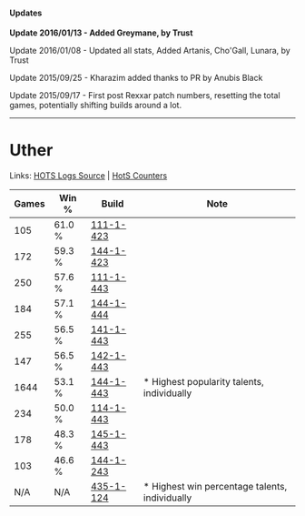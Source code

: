 #### Updates
**Update 2016/01/13 - Added Greymane, by Trust**

Update 2016/01/08 - Updated all stats, Added Artanis, Cho'Gall, Lunara, by Trust

Update 2015/09/25 - Kharazim added thanks to PR by Anubis Black

Update 2015/09/17 - First post Rexxar patch numbers, resetting the total games, potentially shifting builds around a lot.

***

# Uther

Links: [HOTS Logs Source](https://www.hotslogs.com/Sitewide/HeroDetails?Hero=Uther) | [HotS Counters](http://hotscounters.com/#/hero/Uther)

Games  | Win %  | Build     | Note
-----  | -----  | -----     | ----
105    | 61.0 % | [111-1-423](http://www.heroesfire.com/hots/talent-calculator/uther#gOl_) | 
172    | 59.3 % | [144-1-423](http://www.heroesfire.com/hots/talent-calculator/uther#hfKF) | 
250    | 57.6 % | [111-1-443](http://www.heroesfire.com/hots/talent-calculator/uther#gOmJ) | 
184    | 57.1 % | [144-1-444](http://www.heroesfire.com/hots/talent-calculator/uther#hfKa) | 
255    | 56.5 % | [141-1-443](http://www.heroesfire.com/hots/talent-calculator/uther#hX_p) | 
147    | 56.5 % | [142-1-443](http://www.heroesfire.com/hots/talent-calculator/uther#haS3) | 
1644   | 53.1 % | [144-1-443](http://www.heroesfire.com/hots/talent-calculator/uther#hfKZ) | * Highest popularity talents, individually
234    | 50.0 % | [114-1-443](http://www.heroesfire.com/hots/talent-calculator/uther#gW53) | 
178    | 48.3 % | [145-1-443](http://www.heroesfire.com/hots/talent-calculator/uther#hhmp) | 
103    | 46.6 % | [144-1-243](http://www.heroesfire.com/hots/talent-calculator/uther#hfHR) | 
N/A    | N/A    | [435-1-124](http://www.heroesfire.com/hots/talent-calculator/uther#sliK) | * Highest win percentage talents, individually
